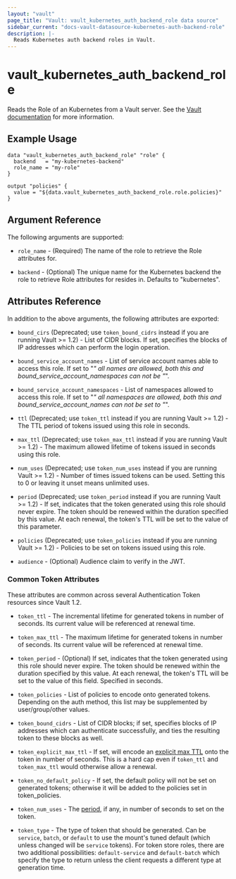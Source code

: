 ```yaml
---
layout: "vault"
page_title: "Vault: vault_kubernetes_auth_backend_role data source"
sidebar_current: "docs-vault-datasource-kubernetes-auth-backend-role"
description: |-
  Reads Kubernetes auth backend roles in Vault.
---
```


# vault\_kubernetes\_auth\_backend\_role

Reads the Role of an Kubernetes from a Vault server. See the [Vault
documentation](https://www.vaultproject.io/api/auth/kubernetes/index.html#read-role) for more
information.

## Example Usage

```hcl
data "vault_kubernetes_auth_backend_role" "role" {
  backend   = "my-kubernetes-backend"
  role_name = "my-role"
}

output "policies" {
  value = "${data.vault_kubernetes_auth_backend_role.role.policies}"
}
```

## Argument Reference

The following arguments are supported:

* `role_name` - (Required) The name of the role to retrieve the Role attributes for.

* `backend` - (Optional) The unique name for the Kubernetes backend the role to
  retrieve Role attributes for resides in. Defaults to "kubernetes".

## Attributes Reference

In addition to the above arguments, the following attributes are exported:

* `bound_cirs` (Deprecated; use `token_bound_cidrs` instead if you are running Vault >= 1.2) - List of CIDR blocks. If set,
  specifies the blocks of IP addresses which can perform the login operation.

* `bound_service_account_names` - List of service account names able to access this role. If set to "*" all names are allowed, both this and bound_service_account_namespaces can not be "*".

* `bound_service_account_namespaces` - List of namespaces allowed to access this role. If set to "*" all namespaces are allowed, both this and bound_service_account_names can not be set to "*".

* `ttl` (Deprecated; use `token_ttl` instead if you are running Vault >= 1.2) - The TTL period of tokens issued using this
  role in seconds.

* `max_ttl` (Deprecated; use `token_max_ttl` instead if you are running Vault >= 1.2) - The maximum allowed lifetime of
  tokens issued in seconds using this role.

* `num_uses` (Deprecated; use `token_num_uses` instead if you are running Vault >= 1.2) - Number of times issued tokens can
  be used. Setting this to 0 or leaving it unset means unlimited uses.

* `period` (Deprecated; use `token_period` instead if you are running Vault >= 1.2) - If set, indicates that the token
  generated using this role should never expire. The token should be renewed within the
  duration specified by this value. At each renewal, the token's TTL will be set to the value
  of this parameter.

* `policies` (Deprecated; use `token_policies` instead if you are running Vault >= 1.2) - Policies to be set on tokens issued
  using this role.
  
* `audience` - (Optional) Audience claim to verify in the JWT.

### Common Token Attributes

These attributes are common across several Authentication Token resources since Vault 1.2.

* `token_ttl` - The incremental lifetime for generated tokens in number of seconds.
  Its current value will be referenced at renewal time.

* `token_max_ttl` - The maximum lifetime for generated tokens in number of seconds.
  Its current value will be referenced at renewal time.

* `token_period` - (Optional) If set, indicates that the
  token generated using this role should never expire. The token should be renewed within the
  duration specified by this value. At each renewal, the token's TTL will be set to the
  value of this field. Specified in seconds.

* `token_policies` - List of policies to encode onto generated tokens. Depending
  on the auth method, this list may be supplemented by user/group/other values.

* `token_bound_cidrs` - List of CIDR blocks; if set, specifies blocks of IP
  addresses which can authenticate successfully, and ties the resulting token to these blocks
  as well.

* `token_explicit_max_ttl` - If set, will encode an
  [explicit max TTL](https://www.vaultproject.io/docs/concepts/tokens.html#token-time-to-live-periodic-tokens-and-explicit-max-ttls)
  onto the token in number of seconds. This is a hard cap even if `token_ttl` and
  `token_max_ttl` would otherwise allow a renewal.

* `token_no_default_policy` - If set, the default policy will not be set on
  generated tokens; otherwise it will be added to the policies set in token_policies.

* `token_num_uses` - The
  [period](https://www.vaultproject.io/docs/concepts/tokens.html#token-time-to-live-periodic-tokens-and-explicit-max-ttls),
  if any, in number of seconds to set on the token.

* `token_type` - The type of token that should be generated. Can be `service`,
  `batch`, or `default` to use the mount's tuned default (which unless changed will be
  `service` tokens). For token store roles, there are two additional possibilities:
  `default-service` and `default-batch` which specify the type to return unless the client
  requests a different type at generation time.
